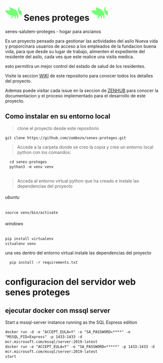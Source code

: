 # ![senes-proteges](/static/imagenes/grasshopperIcon.png) Senes proteges ![senes-proteges](/static/imagenes/grasshopperIcon.png)
senes-salutem-proteges - hogar para ancianos



Es un proyecto pensado para gestionar las actividades del asilo Nueva vida y proporcinara usuarios de acceso a los empleados de la fundacion buena vida, para que desde su lugar de trabajo, alimenten el expediente del residente del asilo, cada ves que este realice una visita medica.

esto permitira un mejor control del estado de salud de los residentes.

Visite la seccion [WIKI](https://github.com/zombozo/senes-proteges/wiki) de este repositorio para conocer todos los detalles del proyecto.

Ademas puede visitar cada issue en la seccion de [ZENHUB](https://github.com/zombozo/senes-proteges/wiki#workspaces/senes-proteges-62b5c7814d85c1001a6af6b9/board?repos=496660399) para conocer la documentacion  y el proceso implementado para el desarrollo de este proyecto.


## Como instalar en su entorno local
> clone el proyecto desde este repositorio
```
git clone https://github.com/zombozo/senes-proteges.git
```

> Accede a la carpeta donde se creo la copia y cree un entorno local python con los comandos:
```
  cd senes-proteges
  python3 -m venv venv
  
```
> Acceda al entorno virtual python que ha creado e instale las dependencias del proyecto
###### ubuntu 
```
source venv/bin/activate
```
###### windows

```
pip install virtualenv
vitualenv venv
```

una ves dentro del entorno virtual instale las dependencias del proyecto

```
  pip install -r requirements.txt
```



# configuracion del servidor web senes proteges


## ejecutar docker con mssql server 

Start a mssql-server instance running as the SQL Express edition
```
docker run -d -e "ACCEPT_EULA=Y" -e "SA_PASSWORD=****" -e "MSSQL_PID=Express" -p 1433:1433 -d mcr.microsoft.com/mssql/server:2019-latest
docker run -e "ACCEPT_EULA=Y" -e "SA_PASSWORD=*****" -p 1433:1433 -d mcr.microsoft.com/mssql/server:2019-latest
start 
```
